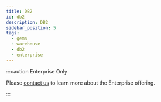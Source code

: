 ```yaml
---
title: DB2
id: db2
description: DB2
sidebar_position: 5
tags:
  - gems
  - warehouse
  - db2
  - enterprise
---
```


:::caution Enterprise Only

Please [contact us](https://www.prophecy.io/request-a-demo) to learn more about the Enterprise offering.

:::
